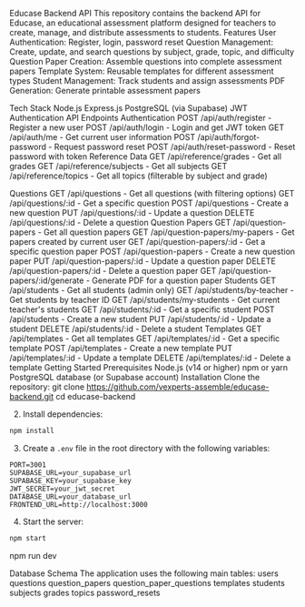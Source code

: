 Educase Backend API
This repository contains the backend API for Educase, an educational assessment platform designed for teachers to create, manage, and distribute assessments to students.
Features
User Authentication: Register, login, password reset
Question Management: Create, update, and search questions by subject, grade, topic, and difficulty
Question Paper Creation: Assemble questions into complete assessment papers
Template System: Reusable templates for different assessment types
Student Management: Track students and assign assessments
PDF Generation: Generate printable assessment papers

Tech Stack
Node.js
Express.js
PostgreSQL (via Supabase)
JWT Authentication
API Endpoints
Authentication
POST /api/auth/register - Register a new user
POST /api/auth/login - Login and get JWT token
GET /api/auth/me - Get current user information
POST /api/auth/forgot-password - Request password reset
POST /api/auth/reset-password - Reset password with token
Reference Data
GET /api/reference/grades - Get all grades
GET /api/reference/subjects - Get all subjects
GET /api/reference/topics - Get all topics (filterable by subject and grade)

Questions
GET /api/questions - Get all questions (with filtering options)
GET /api/questions/:id - Get a specific question
POST /api/questions - Create a new question
PUT /api/questions/:id - Update a question
DELETE /api/questions/:id - Delete a question
Question Papers
GET /api/question-papers - Get all question papers
GET /api/question-papers/my-papers - Get papers created by current user
GET /api/question-papers/:id - Get a specific question paper
POST /api/question-papers - Create a new question paper
PUT /api/question-papers/:id - Update a question paper
DELETE /api/question-papers/:id - Delete a question paper
GET /api/question-papers/:id/generate - Generate PDF for a question paper
Students
GET /api/students - Get all students (admin only)
GET /api/students/by-teacher - Get students by teacher ID
GET /api/students/my-students - Get current teacher's students
GET /api/students/:id - Get a specific student
POST /api/students - Create a new student
PUT /api/students/:id - Update a student
DELETE /api/students/:id - Delete a student
Templates
GET /api/templates - Get all templates
GET /api/templates/:id - Get a specific template
POST /api/templates - Create a new template
PUT /api/templates/:id - Update a template
DELETE /api/templates/:id - Delete a template
Getting Started
Prerequisites
Node.js (v14 or higher)
npm or yarn
PostgreSQL database (or Supabase account)
Installation
Clone the repository:
git clone https://github.com/vexperts-assemble/educase-backend.git
cd educase-backend


2. Install dependencies:
```bash
npm install
```


3. Create a `.env` file in the root directory with the following variables:
```
PORT=3001
SUPABASE_URL=your_supabase_url
SUPABASE_KEY=your_supabase_key
JWT_SECRET=your_jwt_secret
DATABASE_URL=your_database_url
FRONTEND_URL=http://localhost:3000
```

4. Start the server:
```bash
npm start
```
npm run dev

Database Schema
The application uses the following main tables:
users
questions
question_papers
question_paper_questions
templates
students
subjects
grades
topics
password_resets
